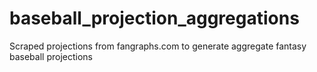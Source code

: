 # baseball_projection_aggregations
Scraped projections from fangraphs.com to generate aggregate fantasy baseball projections

